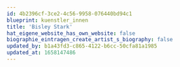 ```yaml
---
id: 4b2396cf-3ce2-4c56-9958-076440bd94c1
blueprint: kuenstler_innen
title: 'Bisley Stark'
hat_eigene_website_has_own_website: false
biographie_eintragen_create_artist_s_biography: false
updated_by: b1a43fd3-c865-4122-b6cc-50cfa81a1985
updated_at: 1658147486
---
```

